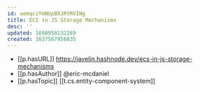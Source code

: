 ```yaml
---
id: aemqciYmNUpBXJRYRVINg
title: ECS in JS Storage Mechanisms
desc: ''
updated: 1698958132269
created: 1637567956835
---
```




- [[p.hasURL]] https://javelin.hashnode.dev/ecs-in-js-storage-mechanisms
- [[p.hasAuthor]] @eric-mcdaniel
- [[p.hasTopic]] [[t.cs.entity-component-system]]
